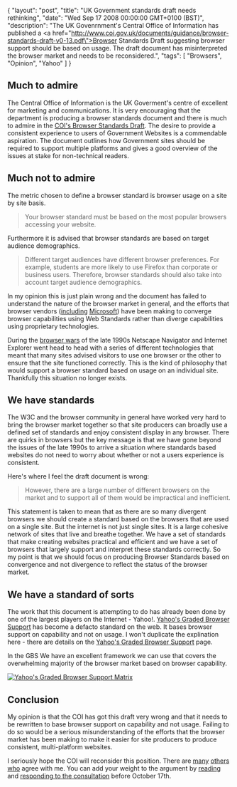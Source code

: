 {
  "layout": "post",
  "title": "UK Government standards draft needs rethinking",
  "date": "Wed Sep 17 2008 00:00:00 GMT+0100 (BST)",
  "description": "The UK Govenrnment's Central Office of Information has published a <a href=\"http://www.coi.gov.uk/documents/guidance/browser-standards-draft-v0-13.pdf\">Browser Standards Draft</a> suggesting browser support should be based on usage. The draft document has misinterpreted the browser market and needs to be reconsidered.",
  "tags": [
    "Browsers",
    "Opinion",
    "Yahoo"
  ]
}

## Much to admire

The Central Office of Information is the UK Goverment's centre of excellent for marketing and communications. It is very encouraging that the department is producing a browser standards document and there is much to admire in the [COI's Browser Standards Draft][1]. The desire to provide a consistent experience to users of Government Websites is a commendable aspiration. The document outlines how Government sites should be required to support multiple platforms and gives a good overview of the issues at stake for non-technical readers.

## Much not to admire

The metric chosen to define a browser standard is browser usage on a site by site basis. 

> Your browser standard must be based on the most popular browsers accessing your website.

Furthermore it is advised that browser standards are based on target audience demographics.

> Different target audiences have different browser preferences. For example, students are more likely to use Firefox than corporate or business users. Therefore, browser standards should also take into account target audience demographics. 

In my opinion this is just plain wrong and the document has failed to understand the nature of the browser market in general, and the efforts that browser vendors ([including][2] [Microsoft][3]) have been making to converge browser capabilities using Web Standards rather than diverge capabilities using proprietary technologies. 

During the [browser wars][4] of the late 1990s Netscape Navigator and Internet Explorer went head to head with a series of different technologies that meant that many sites advised visitors to use one browser or the other to ensure that the site functioned correctly. This is the kind of philosophy that would support a browser standard based on usage on an individual site. Thankfully this situation no longer exists.

## We have standards

The W3C and the browser community in general have worked very hard to bring the browser market together so that site producers can broadly use a defined set of standards and enjoy consistent display in any browser. There are quirks in browsers but the key message is that we have gone beyond the issues of the late 1990s to arrive a situation where standards based websites do not need to worry about whether or not a users experience is consistent.

Here's where I feel the draft document is wrong:

> However, there are a large number of different browsers on the market and to support all of them would be impractical and inefficient.

This statement is taken to mean that as there are so many divergent browsers we should create a standard based on the browsers that are used on a single site. But the internet is not just single sites. It is a large cohesive network of sites that live and breathe together. We have a set of standards that make creating websites practical and efficient and we have a set of browsers that largely support and interpret these standards correctly. So my point is that we should focus on producing Browser Standards based on convergence and not divergence to reflect the status of the browser market. 

## We have a standard of sorts

The work that this document is attempting to do has already been done by one of the largest players on the Internet - Yahoo!. [Yahoo's Graded Browser Support][5] has become a defacto standard on the web. It bases browser support on capability and not on usage. I won't duplicate the explination here - there are details on the [Yahoo's Graded Browser Support][6] page. 

In the GBS We have an excellent framework we can use that covers the overwhelming majority of the browser market based on browser capability.

[![Yahoo's Graded Browser Support Matrix][12]][7] 

## Conclusion

My opinion is that the COI has got this draft very wrong and that it needs to be rewritten to base browser support on capability and not usage. Failing to do so would be a serious misunderstanding of the efforts that the browser market has been making to make it easier for site producers to produce consistent, multi-platform websites.

I seriously hope the COI will reconsider this position. There are [many][7] [others][8] [who][9] agree with me. You can add your weight to the argument by [reading][10] and [responding to the consultation][11] before October 17th.

 [1]: http://www.coi.gov.uk/guidance.php?page=200
 [2]: http://blogs.msdn.com/ie/archive/2008/03/07/internet-explorer-8-beta-1-for-developers-standards-highlights.aspx
 [3]: http://blogs.msdn.com/ie/archive/2008/03/26/internet-explorer-8-beta-1-for-developers-standards-highlights-part-2.aspx
 [4]: http://en.wikipedia.org/wiki/Browser_wars
 [5]: http://developer.yahoo.com/yui/articles/gbs/
 [6]: http://developer.yahoo.com/yui/articles/gbs/
 [7]: http://www.hicksdesign.co.uk/journal/capability-not-popularity
 [8]: http://www.webstandards.org/2008/09/08/uk-government-draft-browser-guidance-is-daft-browser-guidance/
 [9]: http://www.wait-till-i.com/2008/09/08/ukbrowserguidance/
 [10]: http://www.coi.gov.uk/documents/guidance/browser-standards-draft-v0-13.pdf
 [11]: http://www.coi.gov.uk/contact.php?contact=48
 [12]: http://shapeshed.com/images/articles/gbs.jpg
